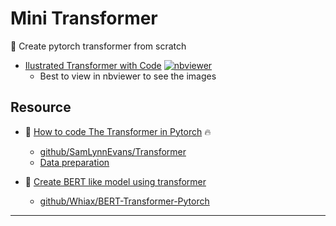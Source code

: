 # Mini Transformer

🚀 Create pytorch transformer from scratch

- [Ilustrated Transformer with Code](https://nbviewer.jupyter.org/github/msank00/miniTransformer/blob/main/notebooks/Ilustrated%20Transformer.ipynb) [![nbviewer](https://raw.githubusercontent.com/jupyter/design/master/logos/Badges/nbviewer_badge.svg)](https://nbviewer.jupyter.org/github/msank00/miniTransformer/blob/main/notebooks/Ilustrated%20Transformer.ipynb)
  - Best to view in nbviewer to see the images

## Resource

- :book: [How to code The Transformer in Pytorch](https://towardsdatascience.com/how-to-code-the-transformer-in-pytorch-24db27c8f9ec) :fire:
    - [github/SamLynnEvans/Transformer ](https://github.com/SamLynnEvans/Transformer)
    - [Data preparation](https://towardsdatascience.com/how-to-use-torchtext-for-neural-machine-translation-plus-hack-to-make-it-5x-faster-77f3884d95)

- :book: [Create BERT like model using transformer](https://hyugen-ai.medium.com/transformers-in-pytorch-from-scratch-for-nlp-beginners-ff3b3d922ef7)
    - [ github/Whiax/BERT-Transformer-Pytorch ](https://github.com/Whiax/BERT-Transformer-Pytorch/blob/main/train.py)



----

